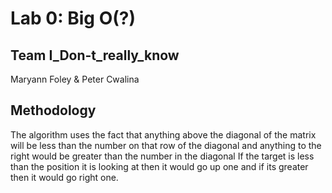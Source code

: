 # Lab 0: Big O(?)
## Team I_Don-t_really_know
Maryann Foley & Peter Cwalina

## Methodology
The algorithm uses the fact that anything above the diagonal of the matrix  will be less than the number on that row of the diagonal and anything to the right would be greater than the number in the diagonal
 If the target is less than the position it is looking at then it would go up one and if its greater then it would go right one.
